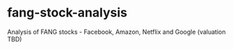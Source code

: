 # fang-stock-analysis
Analysis of FANG stocks - Facebook, Amazon, Netflix and Google (valuation TBD)
